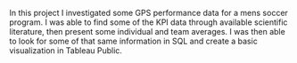 In this project I investigated some GPS performance data for a mens soccer program. I was able to find some of the KPI data through available scientific literature, then present some individual and team averages. I was then able to look for some of that same information in SQL and create a basic visualization in Tableau Public. 
